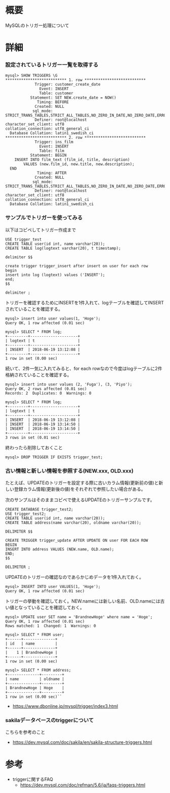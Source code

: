 # 概要
MySQLのトリガー処理について


# 詳細

### 設定されているトリガー一覧を取得する
```
mysql> SHOW TRIGGERS \G
*************************** 1. row ***************************
             Trigger: customer_create_date
               Event: INSERT
               Table: customer
           Statement: SET NEW.create_date = NOW()
              Timing: BEFORE
             Created: NULL
            sql_mode: STRICT_TRANS_TABLES,STRICT_ALL_TABLES,NO_ZERO_IN_DATE,NO_ZERO_DATE,ERROR_FOR_DIVISION_BY_ZERO,TRADITIONAL,NO_AUTO_CREATE_USER,NO_ENGINE_SUBSTITUTION
             Definer: root@localhost
character_set_client: utf8
collation_connection: utf8_general_ci
  Database Collation: latin1_swedish_ci
*************************** 2. row ***************************
             Trigger: ins_film
               Event: INSERT
               Table: film
           Statement: BEGIN
    INSERT INTO film_text (film_id, title, description)
        VALUES (new.film_id, new.title, new.description);
  END
              Timing: AFTER
             Created: NULL
            sql_mode: STRICT_TRANS_TABLES,STRICT_ALL_TABLES,NO_ZERO_IN_DATE,NO_ZERO_DATE,ERROR_FOR_DIVISION_BY_ZERO,TRADITIONAL,NO_AUTO_CREATE_USER,NO_ENGINE_SUBSTITUTION
             Definer: root@localhost
character_set_client: utf8
collation_connection: utf8_general_ci
  Database Collation: latin1_swedish_ci
```

### サンプルでトリガーを使ってみる
以下はコピペしてトリガー作成まで
```
USE trigger_test
CREATE TABLE user(id int, name varchar(20));
CREATE TABLE log(logtext varchar(20), t timestamp);

delimiter $$

create trigger trigger_insert after insert on user for each row 
begin
insert into log (logtext) values ('INSERT');
end;
$$

delimiter ;
```

トリガーを確認するためにINSERTを1件入れて、logテーブルを確認してINSERTされていることを確認する。
```
mysql> insert into user values(1, 'Hoge');
Query OK, 1 row affected (0.01 sec)

mysql> SELECT * FROM log;
+---------+---------------------+
| logtext | t                   |
+---------+---------------------+
| INSERT  | 2018-06-19 13:12:08 |
+---------+---------------------+
1 row in set (0.00 sec)
```

続いて、2件一気に入れてみると、for each rowなので今度はlogテーブルに2件格納されていることを確認する。
```
mysql> insert into user values (2, 'Fuga'), (3, 'Piyo');
Query OK, 2 rows affected (0.01 sec)
Records: 2  Duplicates: 0  Warnings: 0

mysql> SELECT * FROM log;
+---------+---------------------+
| logtext | t                   |
+---------+---------------------+
| INSERT  | 2018-06-19 13:12:08 |
| INSERT  | 2018-06-19 13:14:50 |
| INSERT  | 2018-06-19 13:14:50 |
+---------+---------------------+
3 rows in set (0.01 sec)
```

終わったら削除しておくこと
```
mysql> DROP TRIGGER IF EXISTS trigger_test;
```

### 古い情報と新しい情報を参照する(NEW.xxx, OLD.xxx)

たとえば、UPDATEのトリガーを設定する際に古いカラム情報(更新前の値)と新しい登録カラム情報(更新後の値)をそれぞれで参照したい場合がある。

次のサンプルはそのままコピペで使えるUPDATEのトリガーサンプルです。
```
CREATE DATABASE trigger_test2;
USE trigger_test2;
CREATE TABLE user(id int, name varchar(20));
CREATE TABLE address(name varchar(20), oldname varchar(20));

DELIMITER $$

CREATE TRIGGER trigger_update AFTER UPDATE ON user FOR EACH ROW
BEGIN
INSERT INTO address VALUES (NEW.name, OLD.name);
END;
$$

DELIMITER ;
```

UPDATEのトリガーの確認なのであらかじめデータを1件入れておく。
```
mysql> INSERT INTO user VALUES(1, 'Hoge');
Query OK, 1 row affected (0.01 sec)
```

トリガーの挙動を確認しておく。NEW.nameには新しい名前、OLD.nameには古い値となっていることを確認しておく。
```
mysql> UPDATE user SET name = 'BrandnewHoge' where name = 'Hoge';
Query OK, 1 row affected (0.01 sec)
Rows matched: 1  Changed: 1  Warnings: 0

mysql> SELECT * FROM user;
+------+--------------+
| id   | name         |
+------+--------------+
|    1 | BrandnewHoge |
+------+--------------+
1 row in set (0.00 sec)

mysql> SELECT * FROM address;
+--------------+---------+
| name         | oldname |
+--------------+---------+
| BrandnewHoge | Hoge    |
+--------------+---------+
1 row in set (0.00 sec)``
```

- https://www.dbonline.jp/mysql/trigger/index3.html

### sakilaデータベースのtriggerについて
こちらを参考のこと
- https://dev.mysql.com/doc/sakila/en/sakila-structure-triggers.html


# 参考
- triggerに関するFAQ
  - https://dev.mysql.com/doc/refman/5.6/ja/faqs-triggers.html

